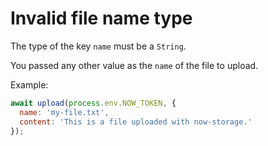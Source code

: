 # Invalid file name type
The type of the key `name` must be a `String`.

You passed any other value as the `name` of the file to upload.

Example:
```js
await upload(process.env.NOW_TOKEN, {
  name: 'my-file.txt',
  content: 'This is a file uploaded with now-storage.'
});
```
